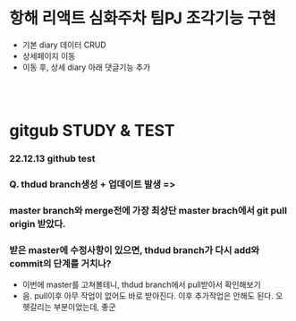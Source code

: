# 항해 리액트 심화주차 팀PJ 조각기능 구현

- 기본 diary 데이터 CRUD
- 상세페이지 이동
- 이동 후, 상세 diary 아래 댓글기능 추가 
<br>
<br>

# gitgub STUDY & TEST

### 22.12.13 github test<br>
### Q. thdud branch생성 + 업데이트 발생 => <br>
### master branch와 merge전에 가장 최상단 master brach에서 git pull origin 받았다.<br>
### 받은 master에 수정사항이 있으면, thdud branch가 다시 add와 commit의 단계를 거치나?<br>
- 이번에 master를 고쳐볼테니, thdud branch에서 pull받아서 확인해보기
- 음. pull이후 아무 작업이 없어도 바로 받아진다. 이후 추가작업은 안해도 된다. 오 헷갈리는 부분이었는데, 좋군 